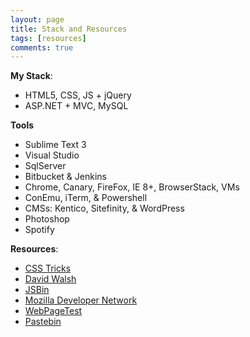 ```yaml
---
layout: page
title: Stack and Resources
tags: [resources]
comments: true
---
```


**My Stack**:

- HTML5, CSS, JS + jQuery
- ASP.NET + MVC, MySQL

**Tools**

- Sublime Text 3
- Visual Studio
- SqlServer
- Bitbucket & Jenkins
- Chrome, Canary, FireFox, IE 8+, BrowserStack, VMs
- ConEmu, iTerm, & Powershell
- CMSs: Kentico, Sitefinity, & WordPress
- Photoshop
- Spotify


**Resources**:

- [CSS Tricks](https://css-tricks.com/)
- [David Walsh](http://davidwalsh.name/)
- [JSBin](http://jsbin.com/)
- [Mozilla Developer Network](https://developer.mozilla.org/en-US/)
- [WebPageTest](http://www.webpagetest.org/)
- [Pastebin](http://pastebin.com/)

